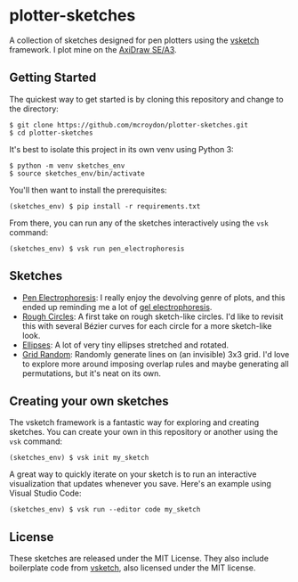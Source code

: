 # plotter-sketches

A collection of sketches designed for pen plotters using the [vsketch](https://github.com/abey79/vsketch) framework. I plot mine on the [AxiDraw SE/A3](https://shop.evilmadscientist.com/productsmenu/908).

## Getting Started

The quickest way to get started is by cloning this repository and change to the directory:
```
$ git clone https://github.com/mcroydon/plotter-sketches.git
$ cd plotter-sketches
```

It's best to isolate this project in its own venv using Python 3:
```
$ python -m venv sketches_env
$ source sketches_env/bin/activate
```

You'll then want to install the prerequisites:
```
(sketches_env) $ pip install -r requirements.txt
```

From there, you can run any of the sketches interactively using the `vsk` command:
```
(sketches_env) $ vsk run pen_electrophoresis
```

## Sketches

  * [Pen Electrophoresis](https://github.com/mcroydon/plotter-sketches/blob/main/pen_electrophoresis): I really enjoy the devolving genre of plots, and this ended up reminding me a lot of [gel electrophoresis](https://en.wikipedia.org/wiki/Gel_electrophoresis).
  * [Rough Circles](https://github.com/mcroydon/plotter-sketches/blob/main/rough_circles): A first take on rough sketch-like circles. I'd like to revisit this with several Bézier curves for each circle for a more sketch-like look.
  * [Ellipses](https://github.com/mcroydon/plotter-sketches/blob/main/ellipses): A lot of very tiny ellipses stretched and rotated.
  * [Grid Random](https://github.com/mcroydon/plotter-sketches/blob/main/grid_random): Randomly generate lines on (an invisible) 3x3 grid. I'd love to explore more around imposing overlap rules and maybe generating all permutations, but it's neat on its own.

## Creating your own sketches

The vsketch framework is a fantastic way for exploring and creating sketches. You can create your own in this repository or another using the `vsk` command:
```
(sketches_env) $ vsk init my_sketch
```

A great way to quickly iterate on your sketch is to run an interactive visualization that updates whenever you save. Here's an example using Visual Studio Code:
```
(sketches_env) $ vsk run --editor code my_sketch
```

## License

These sketches are released under the MIT License. They also include boilerplate code from [vsketch](https://github.com/abey79/vsketch), also licensed under the MIT license.